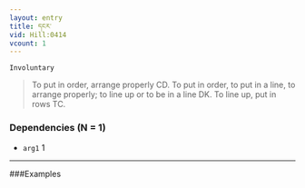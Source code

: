 ```yaml
---
layout: entry
title: དངར་
vid: Hill:0414
vcount: 1
---
```

`Involuntary` 
> To put in order, arrange properly CD\.
 To put in order, to put in a line, to arrange properly; to line up or to be in a line DK\.
To line up, put in rows TC\.

### Dependencies (N = 1)
* `arg1` 1

---

###Examples



